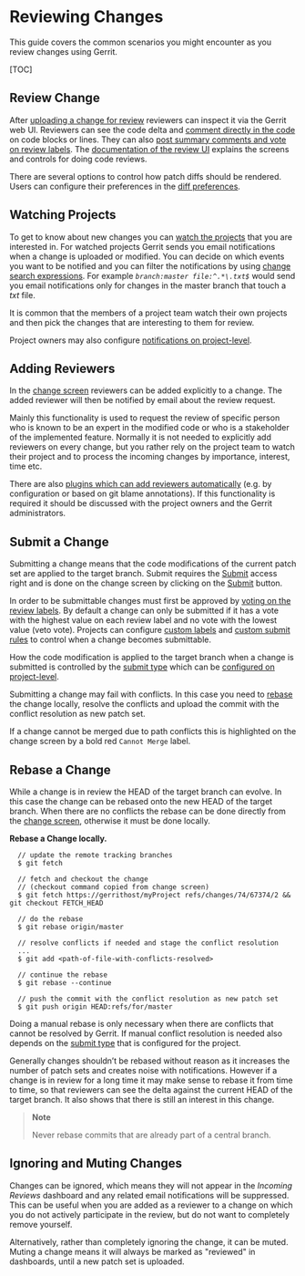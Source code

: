 # Reviewing Changes

This guide covers the common scenarios you might encounter as you review
changes using Gerrit.

[TOC]


## Review Change

After [uploading a change for review](#upload-change) reviewers can inspect it
via the Gerrit web UI. Reviewers can see the code delta and [comment directly in
the code](user-review-ui.html#inline-comments) on code blocks or lines. They can
also [post summary comments and vote on review
labels](user-review-ui.html#reply). The [documentation of the review
UI](user-review-ui.html) explains the screens and controls for doing code
reviews.

There are several options to control how patch diffs should be rendered. Users
can configure their preferences in the [diff
preferences](user-review-ui.html#diff-preferences).

## Watching Projects

To get to know about new changes you can [watch the
projects](user-notify.html#user) that you are interested in. For watched
projects Gerrit sends you email notifications when a change is uploaded or
modified. You can decide on which events you want to be notified and you can
filter the notifications by using [change search expressions](user-search.html).
For example *`branch:master file:^.*\.txt$`* would send you email notifications
only for changes in the master branch that touch a *txt* file.

It is common that the members of a project team watch their own projects and
then pick the changes that are interesting to them for review.

Project owners may also configure [notifications on
project-level](intro-project-owner.html#notifications).

## Adding Reviewers

In the [change screen](user-review-ui.html#reviewers) reviewers can be added
explicitly to a change. The added reviewer will then be notified by email about
the review request.

Mainly this functionality is used to request the review of specific person who
is known to be an expert in the modified code or who is a stakeholder of the
implemented feature. Normally it is not needed to explicitly add reviewers on
every change, but you rather rely on the project team to watch their project and
to process the incoming changes by importance, interest, time etc.

There are also [plugins which can add reviewers
automatically](intro-project-owner.html#reviewers) (e.g. by configuration or
based on git blame annotations). If this functionality is required it should be
discussed with the project owners and the Gerrit administrators.

## Submit a Change

Submitting a change means that the code modifications of the current patch set
are applied to the target branch. Submit requires the
[Submit](access-control.html#category_submit) access right and is done on the
change screen by clicking on the [Submit](user-review-ui.html#submit) button.

In order to be submittable changes must first be approved by [voting on the
review labels](user-review-ui.html#vote). By default a change can only be
submitted if it has a vote with the highest value on each review label and no
vote with the lowest value (veto vote). Projects can configure [custom
labels](intro-project-owner.html#labels) and [custom submit
rules](intro-project-owner.html#submit-rules) to control when a change becomes
submittable.

How the code modification is applied to the target branch when a change is
submitted is controlled by the [submit
type](project-configuration.html#submit_type) which can be [configured on
project-level](intro-project-owner.html#submit-type).

Submitting a change may fail with conflicts. In this case you need to
[rebase](#rebase) the change locally, resolve the conflicts and upload the
commit with the conflict resolution as new patch set.

If a change cannot be merged due to path conflicts this is highlighted on the
change screen by a bold red `Cannot Merge` label.

## Rebase a Change

While a change is in review the HEAD of the target branch can evolve. In this
case the change can be rebased onto the new HEAD of the target branch. When
there are no conflicts the rebase can be done directly from the [change
screen](user-review-ui.html#rebase), otherwise it must be done locally.

**Rebase a Change locally.**

      // update the remote tracking branches
      $ git fetch

      // fetch and checkout the change
      // (checkout command copied from change screen)
      $ git fetch https://gerrithost/myProject refs/changes/74/67374/2 && git checkout FETCH_HEAD

      // do the rebase
      $ git rebase origin/master

      // resolve conflicts if needed and stage the conflict resolution
      ...
      $ git add <path-of-file-with-conflicts-resolved>

      // continue the rebase
      $ git rebase --continue

      // push the commit with the conflict resolution as new patch set
      $ git push origin HEAD:refs/for/master

Doing a manual rebase is only necessary when there are conflicts that cannot be
resolved by Gerrit. If manual conflict resolution is needed also depends on the
[submit type](intro-project-owner.html#submit-type) that is configured for the
project.

Generally changes shouldn’t be rebased without reason as it increases the number
of patch sets and creates noise with notifications. However if a change is in
review for a long time it may make sense to rebase it from time to time, so that
reviewers can see the delta against the current HEAD of the target branch. It
also shows that there is still an interest in this change.

> **Note**
>
> Never rebase commits that are already part of a central branch.

## Ignoring and Muting Changes

Changes can be ignored, which means they will not appear in the *Incoming
Reviews* dashboard and any related email notifications will be suppressed. This
can be useful when you are added as a reviewer to a change on which you do not
actively participate in the review, but do not want to completely remove
yourself.

Alternatively, rather than completely ignoring the change, it can be muted.
Muting a change means it will always be marked as "reviewed" in dashboards,
until a new patch set is uploaded.
